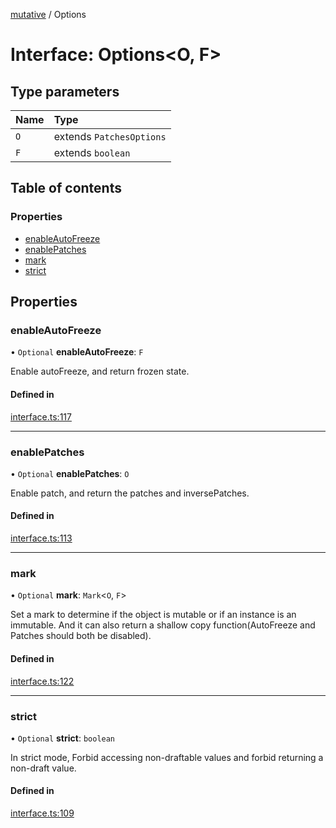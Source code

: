 [mutative](../README.md) / Options

# Interface: Options<O, F\>

## Type parameters

| Name | Type |
| :------ | :------ |
| `O` | extends `PatchesOptions` |
| `F` | extends `boolean` |

## Table of contents

### Properties

- [enableAutoFreeze](Options.md#enableautofreeze)
- [enablePatches](Options.md#enablepatches)
- [mark](Options.md#mark)
- [strict](Options.md#strict)

## Properties

### enableAutoFreeze

• `Optional` **enableAutoFreeze**: `F`

Enable autoFreeze, and return frozen state.

#### Defined in

[interface.ts:117](https://github.com/unadlib/mutative/blob/5b264a3/src/interface.ts#L117)

___

### enablePatches

• `Optional` **enablePatches**: `O`

Enable patch, and return the patches and inversePatches.

#### Defined in

[interface.ts:113](https://github.com/unadlib/mutative/blob/5b264a3/src/interface.ts#L113)

___

### mark

• `Optional` **mark**: `Mark`<`O`, `F`\>

Set a mark to determine if the object is mutable or if an instance is an immutable.
And it can also return a shallow copy function(AutoFreeze and Patches should both be disabled).

#### Defined in

[interface.ts:122](https://github.com/unadlib/mutative/blob/5b264a3/src/interface.ts#L122)

___

### strict

• `Optional` **strict**: `boolean`

In strict mode, Forbid accessing non-draftable values and forbid returning a non-draft value.

#### Defined in

[interface.ts:109](https://github.com/unadlib/mutative/blob/5b264a3/src/interface.ts#L109)
